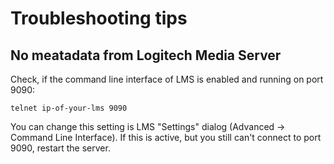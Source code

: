 # Troubleshooting tips

## No meatadata from Logitech Media Server

Check, if the command line interface of LMS is enabled and running on port 9090:

`
telnet ip-of-your-lms 9090
`

You can change this setting is LMS "Settings" dialog (Advanced -> Command Line Interface). If this is active, but you still can't connect to port 9090, restart the server. 
